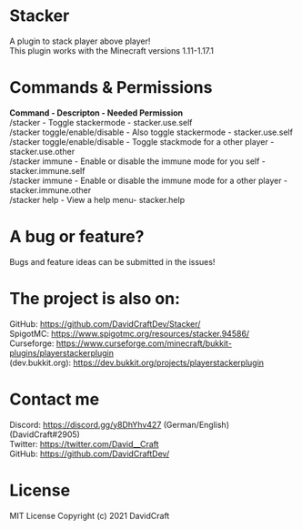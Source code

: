 # Stacker

A plugin to stack player above player! <br/>
This plugin works with the Minecraft versions 1.11-1.17.1

# Commands & Permissions

**Command - Descripton - Needed Permission** <br/>
/stacker - Toggle stackermode - stacker.use.self <br/>
/stacker toggle/enable/disable - Also toggle stackermode - stacker.use.self <br/>
/stacker toggle/enable/disable <player> - Toggle stackmode for a other player - stacker.use.other <br/>
/stacker immune - Enable or disable the immune mode for you self - stacker.immune.self <br/>
/stacker immune <player> - Enable or disable the immune mode for a other player - stacker.immune.other <br/>
/stacker help - View a help menu- stacker.help

# A bug or feature?

Bugs and feature ideas can be submitted in the issues!

# The project is also on: 
 
GitHub: https://github.com/DavidCraftDev/Stacker/ <br/>
SpigotMC: https://www.spigotmc.org/resources/stacker.94586/ <br/>
Curseforge: https://www.curseforge.com/minecraft/bukkit-plugins/playerstackerplugin <br/>
(dev.bukkit.org): https://dev.bukkit.org/projects/playerstackerplugin <br/>
 
# Contact me

Discord: https://discord.gg/y8DhYhv427 (German/English) (DavidCraft#2905) <br/>
Twitter: https://twitter.com/David__Craft <br/>
GitHub: https://github.com/DavidCraftDev/

# License 
  
MIT License Copyright (c) 2021 DavidCraft
